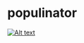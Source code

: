 populinator
===========

[![Alt text](https://secure.travis-ci.org/slabgorb/populinator.png)](http://travis-ci.org/slabgorb/populinator)
